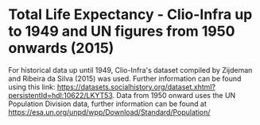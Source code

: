 # Total Life Expectancy - Clio-Infra up to 1949 and UN figures from 1950 onwards (2015)

For historical data up until 1949, Clio-Infra's dataset compiled by Zijdeman and Ribeira da Silva (2015) was used. Further information can be found using this link: https://datasets.socialhistory.org/dataset.xhtml?persistentId=hdl:10622/LKYT53. 
Data from 1950 onward uses the UN Population Division data, further information can be found at https://esa.un.org/unpd/wpp/Download/Standard/Population/